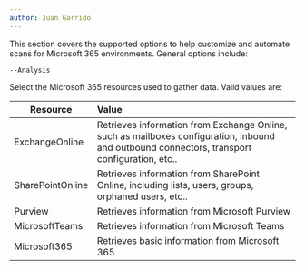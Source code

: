 ```yaml
---
author: Juan Garrido
---
```


This section covers the supported options to help customize and automate scans for Microsoft 365 environments. General options include:

 ```--Analysis```

Select the Microsoft 365 resources used to gather data. Valid values are:

| Resource        | Value         |
| --------------- |:-------------|
| ExchangeOnline | Retrieves information from Exchange Online, such as mailboxes configuration, inbound and outbound connectors, transport configuration, etc.. |
| SharePointOnline | Retrieves information from SharePoint Online, including lists, users, groups, orphaned users, etc.. |
| Purview | Retrieves information from Microsoft Purview |
| MicrosoftTeams | Retrieves information from Microsoft Teams      |
| Microsoft365 | Retrieves basic information from Microsoft 365     |
